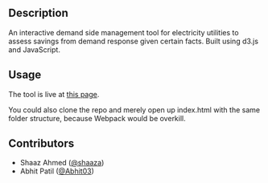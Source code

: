 ## Description
An interactive demand side management tool for electricity utilities to assess savings from demand response given certain facts. Built using d3.js and JavaScript.

## Usage
The tool is live at [this page](http://sharedelectric.com/shifting).

You could also clone the repo and merely open up index.html with the same folder structure, because Webpack would be overkill.

## Contributors
* Shaaz Ahmed ([@shaaza](https://github.com/shaaza))
* Abhit Patil ([@Abhit03](https://github.com/Abhit03))
